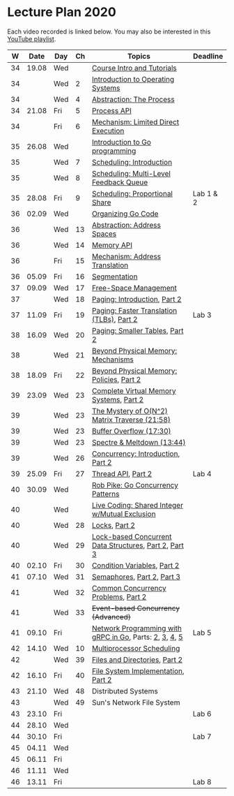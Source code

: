 # Lecture Plan 2020

Each video recorded is linked below.
You may also be interested in this [YouTube playlist](https://www.youtube.com/playlist?list=PLEHv3FhiBSaaQk_RR9TPFnA7Uhgo6GF1F).

| W  | Date  | Day | Ch | Topics                                                     | Deadline  |
|----|-------|-----|----|------------------------------------------------------------|-----------|
| 34 | 19.08 | Wed |    | [Course Intro and Tutorials][1]                            |           |
| 34 |       | Wed | 2  | [Introduction to Operating Systems][2]                     |           |
| 34 |       | Wed | 4  | [Abstraction: The Process][3]                              |           |
| 34 | 21.08 | Fri | 5  | [Process API][4]                                           |           |
| 34 |       | Fri | 6  | [Mechanism: Limited Direct Execution][5]                   |           |
| 35 | 26.08 | Wed |    | [Introduction to Go programming][6]                        |           |
| 35 |       | Wed | 7  | [Scheduling: Introduction][7]                              |           |
| 35 |       | Wed | 8  | [Scheduling: Multi-Level Feedback Queue][8]                |           |
| 35 | 28.08 | Fri | 9  | [Scheduling: Proportional Share][9]                        | Lab 1 & 2 |
| 36 | 02.09 | Wed |    | [Organizing Go Code][10]                                   |           |
| 36 |       | Wed | 13 | [Abstraction: Address Spaces][11]                          |           |
| 36 |       | Wed | 14 | [Memory API][12]                                           |           |
| 36 |       | Fri | 15 | [Mechanism: Address Translation][13]                       |           |
| 36 | 05.09 | Fri | 16 | [Segmentation][14]                                         |           |
| 37 | 09.09 | Wed | 17 | [Free-Space Management][15]                                |           |
| 37 |       | Wed | 18 | [Paging: Introduction][16], [Part 2][17]                   |           |
| 37 | 11.09 | Fri | 19 | [Paging: Faster Translation (TLBs)][18], [Part 2][19]      | Lab 3     |
| 38 | 16.09 | Wed | 20 | [Paging: Smaller Tables][20], [Part 2][21]                 |           |
| 38 |       | Wed | 21 | [Beyond Physical Memory: Mechanisms][22]                   |           |
| 38 | 18.09 | Fri | 22 | [Beyond Physical Memory: Policies][23], [Part 2][24]       |           |
| 39 | 23.09 | Wed | 23 | [Complete Virtual Memory Systems][25], [Part 2][26]        |           |
| 39 |       | Wed | 23 | [The Mystery of O(N^2) Matrix Traverse (21:58)][27]        |           |
| 39 |       | Wed | 23 | [Buffer Overflow (17:30)][28]                              |           |
| 39 |       | Wed | 23 | [Spectre & Meltdown (13:44)][29]                           |           |
| 39 |       | Wed | 26 | [Concurrency: Introduction][30], [Part 2][31]              |           |
| 39 | 25.09 | Fri | 27 | [Thread API][32], [Part 2][33]                             | Lab 4     |
| 40 | 30.09 | Wed |    | [Rob Pike: Go Concurrency Patterns][34]                    |           |
| 40 |       | Wed |    | [Live Coding: Shared Integer w/Mutual Exclusion][35]       |           |
| 40 |       | Wed | 28 | [Locks][36], [Part 2][37]                                  |           |
| 40 |       | Wed | 29 | [Lock-based Concurrent Data Structures][38], [Part 2][39], [Part 3][40]  |           |
| 40 | 02.10 | Fri | 30 | [Condition Variables][41], [Part 2][42]                    |           |
| 41 | 07.10 | Wed | 31 | [Semaphores][43], [Part 2][44], [Part 3][45]               |           |
| 41 |       | Wed | 32 | [Common Concurrency Problems][46], [Part 2][47]            |           |
| 41 |       | Wed | 33 | ~~Event-based Concurrency (Advanced)~~                     |           |
| 41 | 09.10 | Fri |    | [Network Programming with gRPC in Go][51], Parts: [2][52], [3][53], [4][54], [5][55]    | Lab 5     |
| 42 | 14.10 | Wed | 10 | [Multiprocessor Scheduling][48]                            |           |
| 42 |       | Wed | 39 | [Files and Directories][49], [Part 2][50]                  |           |
| 42 | 16.10 | Fri | 40 | [File System Implementation][56], [Part 2][57]             |           |
| 43 | 21.10 | Wed | 48 | Distributed Systems                    |           |
| 43 |       | Wed | 49 | Sun's Network File System              |           |
| 43 | 23.10 | Fri |    |                                        | Lab 6     |
| 44 | 28.10 | Wed |    |                                        |           |
| 44 | 30.10 | Fri |    |                                        | Lab 7     |
| 45 | 04.11 | Wed |    |                                        |           |
| 45 | 06.11 | Fri |    |                                        |           |
| 46 | 11.11 | Wed |    |                                        |           |
| 46 | 13.11 | Fri |    |                                        | Lab 8     |

[1]: https://youtu.be/oORmvjot6wc
[2]: https://youtu.be/UVpbQnaagYE
[3]: https://youtu.be/ok-nbl2wFbM
[4]: https://youtu.be/Ab3rPs3l-5I
[5]: https://youtu.be/32i0xvcYuJo
[6]: https://youtu.be/vqq96BG9aOo
[7]: https://youtu.be/YHK9xqOsQz0
[8]: https://youtu.be/gb93s6kWLLM
[9]: https://youtu.be/jO6wUeTa0lE
[10]: https://youtu.be/cJmYVEx__c8
[11]: https://youtu.be/VZQkKpY8pB8
[12]: https://youtu.be/cPBYxwNgzYU
[13]: https://youtu.be/CZ3KYVV9X08
[14]: https://youtu.be/Riv_PmvEBc0
[15]: https://youtu.be/AbL6Imqr44g
[16]: https://youtu.be/8dUtAVRqKyI
[17]: https://youtu.be/AtqgKOmNwrU
[18]: https://youtu.be/wymc8KWptDo
[19]: https://youtu.be/_FLZplf8JOM
[20]: https://youtu.be/iPIXEMzPq-s
[21]: https://youtu.be/iRfnZVFYTRE
[22]: https://youtu.be/iyDSULxT4hI
[23]: https://youtu.be/dboKNgOpDFo
[24]: https://youtu.be/cNj1IZrizaU
[25]: https://youtu.be/Aw1fkkj6ymQ
[26]: https://youtu.be/q-C2OhlIrlk
[27]: https://youtu.be/rtfHdM6XSV0
[28]: https://youtu.be/1S0aBV-Waeo
[29]: https://youtu.be/I5mRwzVvFGE
[30]: https://youtu.be/enWyVjihK3c
[31]: https://youtu.be/B5MUHjFfV7w
[32]: https://youtu.be/ERS5CHWq5DI
[33]: https://youtu.be/Rcxt7UAit8Q
[34]: https://youtu.be/f6kdp27TYZs
[35]: https://youtu.be/5jkAxITBTVM
[36]: https://youtu.be/AiaWgIreiCY
[37]: https://youtu.be/sCrWRgqzMGA
[38]: https://youtu.be/AVESx9pPmU4
[39]: https://youtu.be/QSVAsOZ6pd0
[40]: https://youtu.be/NUSHciImsbA
[41]: https://youtu.be/FP4vDkFWx3E
[42]: https://youtu.be/vpcKfxtu2yo
[43]: https://youtu.be/RCNOuKZIoog
[44]: https://youtu.be/rKUiBLaQJlg
[45]: https://youtu.be/5VlspGnJJeQ
[46]: https://youtu.be/bpTqDjMcmjY
[47]: https://youtu.be/6w2EfCZM7cg
[48]: https://youtu.be/4SdyybS7q84
[49]: https://youtu.be/GPNZ2Ztgmng
[50]: https://youtu.be/Q9nhu6Yz1KE
[51]: https://youtu.be/qKGNmmNSgHM
[52]: https://youtu.be/v_rd8h-ox_Y
[53]: https://youtu.be/a41gvwO5xKY
[54]: https://youtu.be/NXqJr6s78Gs
[55]: https://youtu.be/1dp1soZbHBs
[56]: https://youtu.be/bbPAbbq4tEw
[57]: https://youtu.be/mB7U5ETiiVs
